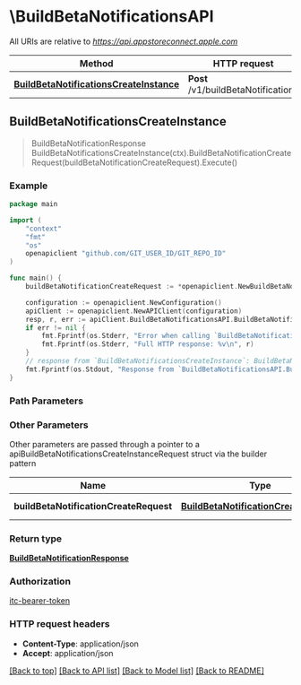 # \BuildBetaNotificationsAPI

All URIs are relative to *https://api.appstoreconnect.apple.com*

Method | HTTP request | Description
------------- | ------------- | -------------
[**BuildBetaNotificationsCreateInstance**](BuildBetaNotificationsAPI.md#BuildBetaNotificationsCreateInstance) | **Post** /v1/buildBetaNotifications | 



## BuildBetaNotificationsCreateInstance

> BuildBetaNotificationResponse BuildBetaNotificationsCreateInstance(ctx).BuildBetaNotificationCreateRequest(buildBetaNotificationCreateRequest).Execute()



### Example

```go
package main

import (
	"context"
	"fmt"
	"os"
	openapiclient "github.com/GIT_USER_ID/GIT_REPO_ID"
)

func main() {
	buildBetaNotificationCreateRequest := *openapiclient.NewBuildBetaNotificationCreateRequest(*openapiclient.NewBuildBetaNotificationCreateRequestData("Type_example", *openapiclient.NewBetaAppReviewSubmissionCreateRequestDataRelationships(*openapiclient.NewBetaAppReviewSubmissionCreateRequestDataRelationshipsBuild(*openapiclient.NewAppEncryptionDeclarationRelationshipsBuildsDataInner("Type_example", "Id_example"))))) // BuildBetaNotificationCreateRequest | BuildBetaNotification representation

	configuration := openapiclient.NewConfiguration()
	apiClient := openapiclient.NewAPIClient(configuration)
	resp, r, err := apiClient.BuildBetaNotificationsAPI.BuildBetaNotificationsCreateInstance(context.Background()).BuildBetaNotificationCreateRequest(buildBetaNotificationCreateRequest).Execute()
	if err != nil {
		fmt.Fprintf(os.Stderr, "Error when calling `BuildBetaNotificationsAPI.BuildBetaNotificationsCreateInstance``: %v\n", err)
		fmt.Fprintf(os.Stderr, "Full HTTP response: %v\n", r)
	}
	// response from `BuildBetaNotificationsCreateInstance`: BuildBetaNotificationResponse
	fmt.Fprintf(os.Stdout, "Response from `BuildBetaNotificationsAPI.BuildBetaNotificationsCreateInstance`: %v\n", resp)
}
```

### Path Parameters



### Other Parameters

Other parameters are passed through a pointer to a apiBuildBetaNotificationsCreateInstanceRequest struct via the builder pattern


Name | Type | Description  | Notes
------------- | ------------- | ------------- | -------------
 **buildBetaNotificationCreateRequest** | [**BuildBetaNotificationCreateRequest**](BuildBetaNotificationCreateRequest.md) | BuildBetaNotification representation | 

### Return type

[**BuildBetaNotificationResponse**](BuildBetaNotificationResponse.md)

### Authorization

[itc-bearer-token](../README.md#itc-bearer-token)

### HTTP request headers

- **Content-Type**: application/json
- **Accept**: application/json

[[Back to top]](#) [[Back to API list]](../README.md#documentation-for-api-endpoints)
[[Back to Model list]](../README.md#documentation-for-models)
[[Back to README]](../README.md)

